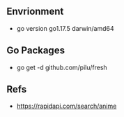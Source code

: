 ## Envrionment

- go version go1.17.5 darwin/amd64

## Go Packages

- go get -d github.com/pilu/fresh

## Refs

- https://rapidapi.com/search/anime

